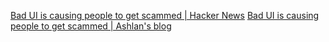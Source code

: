 
[Bad UI is causing people to get scammed | Hacker News](https://news.ycombinator.com/item?id=32026951)
[Bad UI is causing people to get scammed | Ashlan's blog](https://ashlan.com/blog/bad-ui-is-causing-people-to-get-scammed/)
